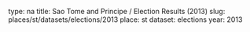type: na
title: Sao Tome and Principe / Election Results (2013)
slug: places/st/datasets/elections/2013
place: st
dataset: elections
year: 2013
